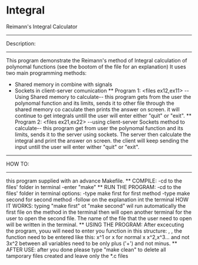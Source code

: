 Integral
========

Reimann's Integral Calculator

*****************************************
Description:
*****************************************
This program demonstrate the Reimann's method of Integral calculation of polynomal functions (see the
bootom of the file for an explanation)
It uses two main programming methods:
- Shared memory in combine with signals
- Sockets in client-server comunication
**
Program 1: <files ex12,ex11>
--Using Shared memory to calculate--
this program gets from the user the polynomal function and its limits, sends it to other file through the
shared memory co caculate
then prints the answer on screen.
it will continue to get integrals untill the user will enter either "quit" or "exit".
**
Program 2: <files ex21,ex22>
--using client-server Sockets method to calculate--
this program get from user the polynomal function and its limits, sends it to the server using sockets.
The server then calculate the integral and print the answer on screen.
the client will keep sending the input untill the user will enter wither "quit" or "exit".
******************************************
HOW TO:
******************************************
this program supplied with an advance Makefile.
**
COMPILE:
-cd to the files' folder in terminal
-enter "make"
**
RUN THE PROGRAM:
-cd to the files' folder in terminal
options:
-type make first for first method
-type make second for second method
-follow on the explanation int the terminal
HOW IT WORKS:
typing "make first" ot "make second"
wil run automatically the first file on the method in the terminal
then will open another terminal for the user to open the second file.
The name of the file that the user need to open will be written in the terminal.
**
USING THE PROGRAM:
After excecuting the program, youu will need to enter you function in this structure:
<FUNCTION>, <FROM>, <TO>
the function need to be entered like this:
x^1 or x for normal x
x^2,x^3...
and not 3x^2
between all variables need to be only plus ('+') and not minus.
**
AFTER USE:
after you done please type "make clean" to delete all tamporary files created and leave only the *.c files
